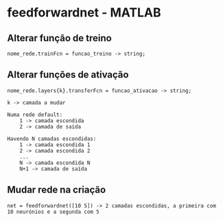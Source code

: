 # feedforwardnet - MATLAB

## Alterar função de treino
    nome_rede.trainFcn = funcao_treino -> string;

## Alterar funções de ativação
    nome_rede.layers{k}.transferFcn = funcao_ativacao -> string; 

    k -> camada a mudar

    Numa rede default:
        1 -> camada escondida
        2 -> camada de saída
    
    Havendo N camadas escondidas:
        1 -> camada escondida 1
        2 -> camada escondida 2
        ...
        N -> camada escondida N
        N+1 -> camada de saída

## Mudar rede na criação
    net = feedforwardnet([10 5]) -> 2 camadas escondidas, a primeira com 10 neurónios e a segunda com 5